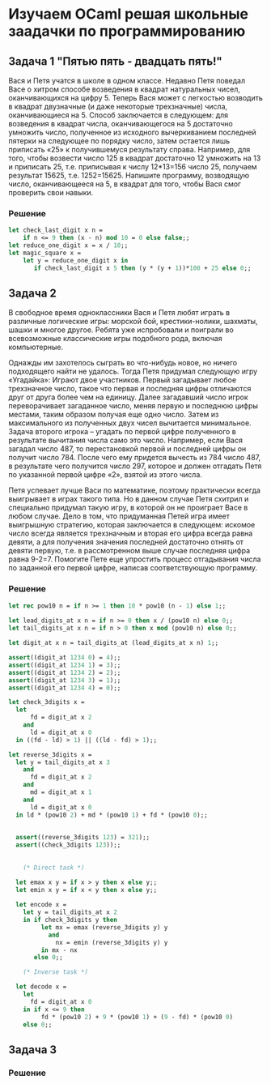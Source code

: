 # Изучаем OCaml решая школьные заадачки по программированию

## Задача 1 "Пятью пять - двадцать пять!"

Вася и Петя учатся в школе в одном классе. Недавно Петя поведал Васе о
хитром способе возведения в  квадрат натуральных чисел, оканчивающихся
на  цифру  5.  Теперь  Вася  может с  легкостью  возводить  в  квадрат
двузначные  (и даже  некоторые трехзначные)  числа, оканчивающиеся  на
5. Способ  заключается в  следующем: для  возведения в  квадрат числа,
оканчивающегося  на   5  достаточно  умножить  число,   полученное  из
исходного  вычеркиванием последней  пятерки  на  следующее по  порядку
число, затем  остается лишь приписать «25»  к получившемуся результату
справа.  Например,  для  того,  чтобы возвести  число  125  в  квадрат
достаточно 12 умножить  на 13 и приписать 25, т.е.  приписывая к числу
12*13=156      число      25,      получаем      результат      15625,
т.е. 1252=15625. Напишите  программу, возводящую число, оканчивающееся
на 5, в квадрат для того, чтобы Вася смог проверить свои навыки.

### Решение
```ocaml
let check_last_digit x n =
    if n <= 9 then (x - n) mod 10 = 0 else false;;
let reduce_one_digit x = x / 10;;
let magic_square x =
    let y = reduce_one_digit x in
       if check_last_digit x 5 then (y * (y + 1))*100 + 25 else 0;;
```

## Задача 2

В свободное время  одноклассники Вася и Петя любят  играть в различные
логические игры: морской бой, крестики-нолики, шахматы, шашки и многое
другое. Ребята уже испробовали и поиграли во всевозможные классические
игры  подобного  рода,  включая компьютерные.  

Однажды  им   захотелось  сыграть  во  что-нибудь   новое,  но  ничего
подходящего  найти не  удалось.   Тогда Петя  придумал следующую  игру
«Угадайка»:   Играют  двое   участников.    Первый  загадывает   любое
трехзначное число, такое что первая  и последняя цифры отличаются друг
от  друга  более  чем  на   единицу.   Далее  загадавший  число  игрок
переворачивает  загаданное  число,  меняя  первую  и  последнюю  цифры
местами, таким образом получая еще одно число.  Затем из максимального
из  полученных  двух  чисел вычитается  минимальное.   Задача  второго
игрока –  угадать по первой  цифре полученного в  результате вычитания
числа  само это  число.  Например,  если  Вася загадал  число 487,  то
перестановкой первой  и последней  цифры он  получит число  784. После
чего  ему  придется  вычесть  из  784 число  487,  в  результате  чего
получится  число 297,  которое  и должен  отгадать  Петя по  указанной
первой цифре «2», взятой из этого числа.

Петя  успевает лучше  Васи по  математике, поэтому  практически всегда
выигрывает в  играх такого  типа. Но  в данном  случае Петя  схитрил и
специально придумал такую игру, в которой он не проиграет Васе в любом
случае.   Дело в  том,  что придуманная  Петей  игра имеет  выигрышную
стратегию,  которая  заключается  в следующем:  искомое  число  всегда
является трехзначным  и вторая  его цифра всегда  равна девяти,  а для
получения  значения  последней  достаточно отнять  от  девяти  первую,
т.е. в рассмотренном выше случае последняя цифра равна 9-2=7. Помогите
Пете еще  упростить процесс отгадывания  числа по заданной  его первой
цифре, написав соответствующую программу.

### Решение
```ocaml
let rec pow10 n = if n >= 1 then 10 * pow10 (n - 1) else 1;;
  
let lead_digits_at x n = if n >= 0 then x / (pow10 n) else 0;;
let tail_digits_at x n = if n > 0 then x mod (pow10 n) else 0;; 

let digit_at x n = tail_digits_at (lead_digits_at x n) 1;;

assert((digit_at 1234 0) = 4);;
assert((digit_at 1234 1) = 3);;
assert((digit_at 1234 2) = 2);;
assert((digit_at 1234 3) = 1);;
assert((digit_at 1234 4) = 0);;

let check_3digits x =
  let 
      fd = digit_at x 2
    and
      ld = digit_at x 0
  in ((fd - ld) > 1) || ((ld - fd) > 1);;

let reverse_3digits x =
  let y = tail_digits_at x 3
    and
      fd = digit_at x 2
    and
      md = digit_at x 1
    and
      ld = digit_at x 0
  in ld * (pow10 2) + md * (pow10 1) + fd * (pow10 0);;
  
    
  assert((reverse_3digits 123) = 321);;
  assert((check_3digits 123));;
    
    
    (* Direct task *)

  let emax x y = if x > y then x else y;;
  let emin x y = if x < y then x else y;;
    
  let encode x =
    let y = tail_digits_at x 2
    in if check_3digits y then
         let mx = emax (reverse_3digits y) y
           and
             nx = emin (reverse_3digits y) y
         in mx - nx
       else 0;;

    (* Inverse task *)

  let decode x =
    let 
      fd = digit_at x 0
    in if x <= 9 then
         fd * (pow10 2) + 9 * (pow10 1) + (9 - fd) * (pow10 0)
    else 0;;
```

## Задача 3
### Решение
```ocaml
```
